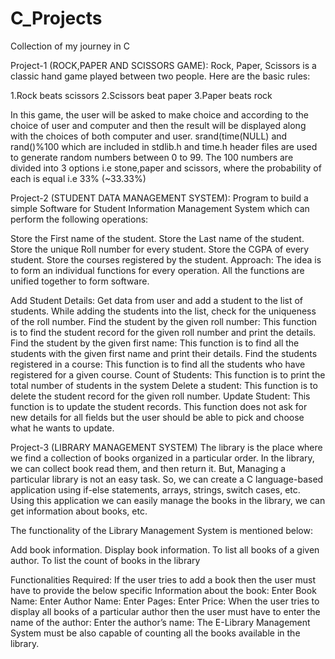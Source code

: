# C_Projects
Collection of my journey in C


Project-1 (ROCK,PAPER AND SCISSORS GAME): 
Rock, Paper, Scissors is a classic hand game played between two people. Here are the basic rules:

1.Rock beats scissors
2.Scissors beat paper
3.Paper beats rock

In this game, the user will be asked to make choice and according to the choice of user and computer and then the result will be displayed along with the choices of both computer and user.
srand(time(NULL) and rand()%100 which are included in stdlib.h and time.h header files are used to generate random numbers between 0 to 99.
The 100 numbers are divided into 3 options i.e stone,paper and scissors, where the probability of each is equal i.e 33% (~33.33%)


Project-2 (STUDENT DATA MANAGEMENT SYSTEM):
Program to build a simple Software for Student Information Management System which can perform the following operations:

Store the First name of the student.
Store the Last name of the student.
Store the unique Roll number for every student.
Store the CGPA of every student.
Store the courses registered by the student.
Approach: The idea is to form an individual functions for every operation. All the functions are unified together to form software.

Add Student Details: Get data from user and add a student to the list of students. While adding the students into the list, check for the uniqueness of the roll number.
Find the student by the given roll number: This function is to find the student record for the given roll number and print the details.
Find the student by the given first name: This function is to find all the students with the given first name and print their details.
Find the students registered in a course: This function is to find all the students who have registered for a given course.
Count of Students: This function is to print the total number of students in the system
Delete a student: This function is to delete the student record for the given roll number.
Update Student: This function is to update the student records. This function does not ask for new details for all fields but the user should be able to pick and choose what he wants to update.


Project-3 (LIBRARY MANAGEMENT SYSTEM)
The library is the place where we find a collection of books organized in a particular order. In the library,  we can collect book read them, and then return it. But, Managing a particular library is not an easy task. So, we can create a C language-based application using if-else statements, arrays, strings, switch cases, etc. Using this application we can easily manage the books in the library, we can get information about books, etc.

The functionality of the Library Management System is mentioned below:

Add book information.
Display book information.
To list all books of a given author.
To list the count of books in the library

Functionalities Required:
If the user tries to add a book then the user must have to provide the below specific Information about the book:
Enter Book Name:
Enter Author Name:
Enter Pages:
Enter Price:
When the user tries to display all books of a particular author then the user must have to enter the name of the author:
Enter the author’s name:
The E-Library Management System must be also capable of counting all the books available in the library.
